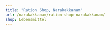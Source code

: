 ```yaml
---
title: "Ration Shop, Narakakkanam"
url: /narakakkanam/ration-shop-narakakkanam/
shop: Lebensmittel
---
```

